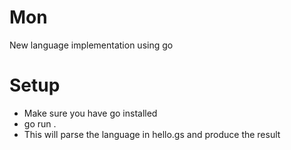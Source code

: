 # Mon
New language implementation using go

# Setup 
- Make sure you have go installed
- go run . 
- This will parse the language in hello.gs and produce the result

